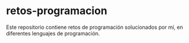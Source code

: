# retos-programacion
Este repositorio contiene retos de programación solucionados por mí, en diferentes lenguajes de programación.
